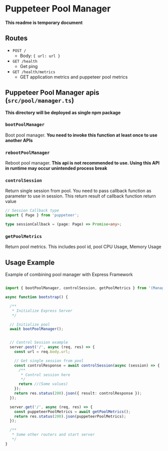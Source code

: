 # Puppeteer Pool Manager

**This readme is temporary document**

## Routes

- `POST /`
  - Body: `{ url: url }`
- `GET /health`
  - Get ping
- `GET /health/metrics`
  - GET application metrics and puppeteer pool metrics

## Puppeteer Pool Manager apis (`src/pool/manager.ts`) 

**This directory will be deployed as single npm package**

### `bootPoolManager`

Boot pool manager. **You need to invoke this function at least once to use another APIs**

### `rebootPoolManager`

Reboot pool manager. **This api is not recommended to use. Using this API in runtime may occur unintended process break**

### `controlSession`

Return single session from pool. You need to pass callback function as parameter to use in session. This return result of callback function return value

```typescript
// Session Callback type
import { Page } from 'puppeteer';

type sessionCallback = (page: Page) => Promise<any>;
```

### `getPoolMetrics`

Return pool metrics. This includes pool id, pool CPU Usage, Memory Usage

## Usage Example

Example of combining pool manager with Express Framework

```typescript

import { bootPoolManager, controlSession, getPoolMetrics } from '(Manager Import path)';

async function bootstrap() {

  /**
   * Initialize Express Server
   */

  // Initialize pool
  await bootPoolManager();


  // Control Session example
  server.post('/', async (req, res) => {
    const url = req.body.url;

    // Get single session from pool
    const controlResponse = await controlSession(async (session) => {
      /**
       * Control session here
       */
      return //(Some values)
    });
    return res.status(200).json({ result: controlResponse });
  });

  server.get('/', async (req, res) => {
    const puppeteerPoolMetrics = await getPoolMetrics();
    return res.status(200).json(puppeteerPoolMetrics);
  });

  /**
   * Some other routers and start server
   */
}
```
